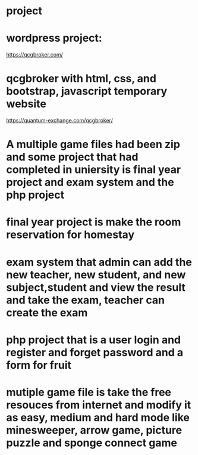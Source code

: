 # project
# wordpress project:
https://qcgbroker.com/

# qcgbroker with html, css, and bootstrap, javascript temporary website
https://quantum-exchange.com/qcgbroker/

# A multiple game files had been zip and some project that had completed in uniersity is final year project and exam system and the php project
# final year project is make the room reservation for homestay
# exam system that admin can add the new teacher, new student, and new subject,student and view the result and take the exam, teacher can create the exam 
# php project that is a user login and register and forget password and a form for fruit
# mutiple game file is take the free resouces from internet and modify it as easy, medium and hard mode like minesweeper, arrow game, picture puzzle and sponge connect game

